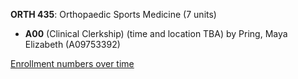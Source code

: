 **ORTH 435**: Orthopaedic Sports Medicine (7 units)

- **A00** (Clinical Clerkship) (time and location TBA) by Pring, Maya Elizabeth (A09753392)

[Enrollment numbers over time](./ORTH435.tsv)

